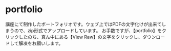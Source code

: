 # portfolio
講座にて制作したポートフォリオです。ウェブ上ではPDFの文字化けが出来てしまうので、zip形式でアップロードしています。
お手数ですが、【portfolio】をクリックしたのち、真ん中にある【View Raw】の文字をクリックし、ダウンロードして解凍をお願いします。

